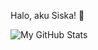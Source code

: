 Halo, aku Siska! 👋

![My GitHub Stats](https://github-readme-stats.vercel.app/api?username=sissssskaaaaaisnt&theme=shadow_red)

